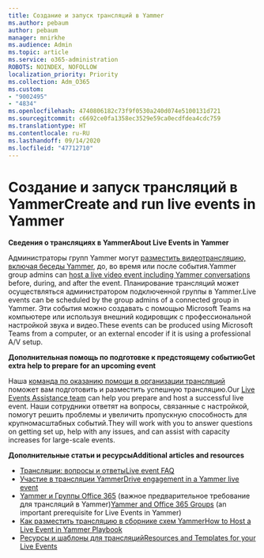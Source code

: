 ```yaml
---
title: Создание и запуск трансляций в Yammer
ms.author: pebaum
author: pebaum
manager: mnirkhe
ms.audience: Admin
ms.topic: article
ms.service: o365-administration
ROBOTS: NOINDEX, NOFOLLOW
localization_priority: Priority
ms.collection: Adm_O365
ms.custom:
- "9002495"
- "4834"
ms.openlocfilehash: 4740806182c73f9f0530a240d074e5100131d721
ms.sourcegitcommit: c6692ce0fa1358ec3529e59ca0ecdfdea4cdc759
ms.translationtype: HT
ms.contentlocale: ru-RU
ms.lasthandoff: 09/14/2020
ms.locfileid: "47712710"
---
```

# <a name="create-and-run-live-events-in-yammer"></a><span data-ttu-id="11747-102">Создание и запуск трансляций в Yammer</span><span class="sxs-lookup"><span data-stu-id="11747-102">Create and run live events in Yammer</span></span>

<span data-ttu-id="11747-103">**Сведения о трансляциях в Yammer**</span><span class="sxs-lookup"><span data-stu-id="11747-103">**About Live Events in Yammer**</span></span>

<span data-ttu-id="11747-104">Администраторы групп Yammer могут [разместить видеотрансляцию, включая беседы Yammer](https://docs.microsoft.com/yammer/manage-yammer-groups/yammer-live-events), до, во время или после события.</span><span class="sxs-lookup"><span data-stu-id="11747-104">Yammer group admins can [host a live video event including Yammer conversations](https://docs.microsoft.com/yammer/manage-yammer-groups/yammer-live-events) before, during, and after the event.</span></span> <span data-ttu-id="11747-105">Планирование трансляций может осуществляться администратором подключенной группы в Yammer.</span><span class="sxs-lookup"><span data-stu-id="11747-105">Live events can be scheduled by the group admins of a connected group in Yammer.</span></span> <span data-ttu-id="11747-106">Эти события можно создавать с помощью Microsoft Teams на компьютере или используя внешний кодировщик с профессиональной настройкой звука и видео.</span><span class="sxs-lookup"><span data-stu-id="11747-106">These events can be produced using Microsoft Teams from a computer, or an external encoder if it is using a professional A/V setup.</span></span>

<span data-ttu-id="11747-107">**Дополнительная помощь по подготовке к предстоящему событию**</span><span class="sxs-lookup"><span data-stu-id="11747-107">**Get extra help to prepare for an upcoming event**</span></span>

<span data-ttu-id="11747-108">Наша [команда по оказанию помощи в организации трансляций](https://aka.ms/AA87gbh) поможет вам подготовить и разместить успешную трансляцию.</span><span class="sxs-lookup"><span data-stu-id="11747-108">Our [Live Events Assistance team](https://aka.ms/AA87gbh) can help you prepare and host a successful live event.</span></span> <span data-ttu-id="11747-109">Наши сотрудники ответят на вопросы, связанные с настройкой, помогут решить проблемы и увеличить пропускную способность для крупномасштабных событий.</span><span class="sxs-lookup"><span data-stu-id="11747-109">They will work with you to answer questions on getting set up, help with any issues, and can assist with capacity increases for large-scale events.</span></span>

<span data-ttu-id="11747-110">**Дополнительные статьи и ресурсы**</span><span class="sxs-lookup"><span data-stu-id="11747-110">**Additional articles and resources**</span></span>

- [<span data-ttu-id="11747-111">Трансляции: вопросы и ответы</span><span class="sxs-lookup"><span data-stu-id="11747-111">Live event FAQ</span></span>](https://support.office.com/article/43bbd59d-a734-4c8f-923d-6a239d137d34)
- [<span data-ttu-id="11747-112">Участие в трансляции Yammer</span><span class="sxs-lookup"><span data-stu-id="11747-112">Drive engagement in a Yammer live event</span></span>](https://support.office.com/article/drive-engagement-in-a-yammer-live-event-c0244ad8-6dcb-419c-add9-2e4a00543412?ui=en-US&rs=en-US&ad=US)
- <span data-ttu-id="11747-113">[Yammer и Группы Office 365](https://docs.microsoft.com/yammer/manage-yammer-groups/yammer-and-office-365-groups) (важное предварительное требование для трансляций в Yammer)</span><span class="sxs-lookup"><span data-stu-id="11747-113">[Yammer and Office 365 Groups](https://docs.microsoft.com/yammer/manage-yammer-groups/yammer-and-office-365-groups) (an important prerequisite for Live Events in Yammer)</span></span>
- [<span data-ttu-id="11747-114">Как разместить трансляцию в сборнике схем Yammer</span><span class="sxs-lookup"><span data-stu-id="11747-114">How to Host a Live Event in Yammer Playbook</span></span>](https://aka.ms/LiveEventsinYammerplaybook)
- [<span data-ttu-id="11747-115">Ресурсы и шаблоны для трансляций</span><span class="sxs-lookup"><span data-stu-id="11747-115">Resources and Templates for your Live Events</span></span>](https://aka.ms/LiveEventYammerTemplates)
